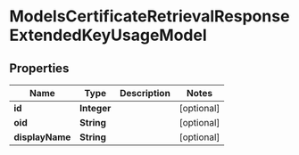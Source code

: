 

# ModelsCertificateRetrievalResponseExtendedKeyUsageModel


## Properties

| Name | Type | Description | Notes |
|------------ | ------------- | ------------- | -------------|
|**id** | **Integer** |  |  [optional] |
|**oid** | **String** |  |  [optional] |
|**displayName** | **String** |  |  [optional] |



